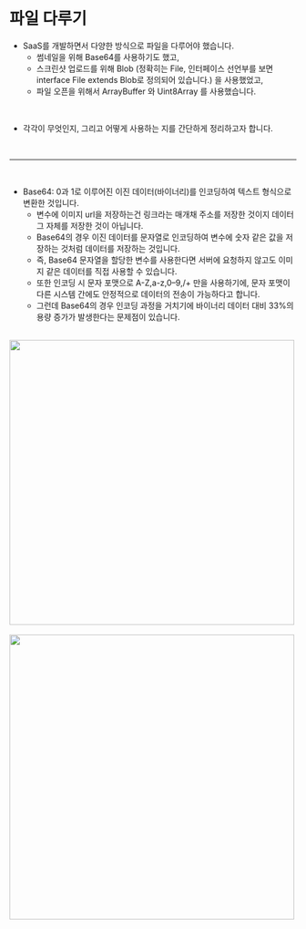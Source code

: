 # 파일 다루기

- SaaS를 개발하면서 다양한 방식으로 파일을 다루어야 했습니다.
  - 썸네일을 위해 Base64를 사용하기도 했고,
  - 스크린샷 업로드를 위해 Blob (정확히는 File, 인터페이스 선언부를 보면 interface File extends Blob로 정의되어 있습니다.) 을 사용했었고,
  - 파일 오픈을 위해서 ArrayBuffer 와 Uint8Array 를 사용했습니다.

<br />

- 각각이 무엇인지, 그리고 어떻게 사용하는 지를 간단하게 정리하고자 합니다.

<br />

---

<br />

- Base64: 0과 1로 이루어진 이진 데이터(바이너리)를 인코딩하여 텍스트 형식으로 변환한 것입니다.
  - 변수에 이미지 url을 저장하는건 링크라는 매개채 주소를 저장한 것이지 데이터 그 자체를 저장한 것이 아닙니다.
  - Base64의 경우 이진 데이터를 문자열로 인코딩하여 변수에 숫자 같은 값을 저장하는 것처럼 데이터를 저장하는 것입니다.
  - 즉, Base64 문자열을 할당한 변수를 사용한다면 서버에 요청하지 않고도 이미지 같은 데이터를 직접 사용할 수 있습니다.
  - 또한 인코딩 시 문자 포맷으로 A-Z,a-z,0–9,/+ 만을 사용하기에, 문자 포맷이 다른 시스템 간에도 안정적으로 데이터의 전송이 가능하다고 합니다.
  - 그런데 Base64의 경우 인코딩 과정을 거치기에 바이너리 데이터 대비 33%의 용량 증가가 발생한다는 문제점이 있습니다.

<br />

<img src="https://github.com/muilyang12/what_i_studied/assets/78548830/2a36ccb8-2c15-436d-be47-50d46ad6f63a" width=500 />

<br />
<br />

<img src="https://github.com/muilyang12/what_i_studied/assets/78548830/4fd05b52-0a37-44af-9f9c-96d8fce789e8" width=500 />

<br />
<br />
